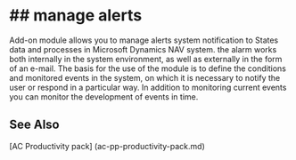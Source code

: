 ﻿---
Title: "manage alerts"
Author: Autocont
Ms. custom: on
Ms date: 02/26/2018
reviewer: Ms.
Ms. suite:
Ms. _pltfrm tgt:
Ms. topic: article
MS Sales: dynamics-nav-2018
Ms. translationtype: Human Translation
Ms. sourcegitcommit: 
Ms. openlocfilehash: 
Ms. contentlocale: cs-cz
Ms. lasthandoff: 02/26/2018

---

# ## <a name = "ac-pp-notifications.md" > </a> manage alerts

Add-on module allows you to manage alerts system notification to States data and processes in Microsoft Dynamics NAV system. the alarm works both internally in the system environment, as well as externally in the form of an e-mail.
The basis for the use of the module is to define the conditions and monitored events in the system, on which it is necessary to notify the user or respond in a particular way. In addition to monitoring current events you can monitor the development of events in time.


## <a name = "see-also" > </a>See Also  
[AC Productivity pack] (ac-pp-productivity-pack.md)  
